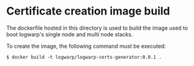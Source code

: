 # Certificate creation image build

The dockerfile hosted in this directory is used to build the image used to boot logwarp's single node and multi node stacks.

To create the image, the following command must be executed:

```
$ docker build -t logwarp/logwarp-certs-generator:0.0.1 .
```
